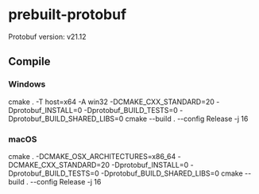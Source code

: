 # prebuilt-protobuf
Protobuf version: v21.12

## Compile

### Windows

cmake . -T host=x64 -A win32 -DCMAKE_CXX_STANDARD=20 -Dprotobuf_INSTALL=0 -Dprotobuf_BUILD_TESTS=0 -Dprotobuf_BUILD_SHARED_LIBS=0
cmake --build . --config Release -j 16

### macOS

cmake . -DCMAKE_OSX_ARCHITECTURES=x86_64 -DCMAKE_CXX_STANDARD=20 -Dprotobuf_INSTALL=0 -Dprotobuf_BUILD_TESTS=0 -Dprotobuf_BUILD_SHARED_LIBS=0
cmake --build . --config Release -j 16